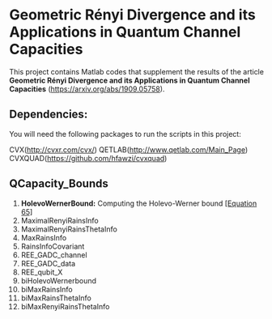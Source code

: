 # Geometric Rényi Divergence and its Applications in Quantum Channel Capacities

This project contains Matlab codes that supplement the results of the article **Geometric Rényi Divergence and its Applications in Quantum Channel Capacities** (https://arxiv.org/abs/1909.05758).

## Dependencies:

You will need the following packages to run the scripts in this project:

CVX(http://cvxr.com/cvx/)
QETLAB(http://www.qetlab.com/Main_Page)
CVXQUAD(https://github.com/hfawzi/cvxquad)

## QCapacity_Bounds
1. **HolevoWernerBound:** Computing the Holevo-Werner bound [[Equation 65]](https://arxiv.org/abs/1909.05758)
2. MaximalRenyiRainsInfo
3. MaximalRenyiRainsThetaInfo
4. MaxRainsInfo
5. RainsInfoCovariant
6. REE_GADC_channel
7. REE_GADC_data
8. REE_qubit_X
9. biHolevoWernerbound
10. biMaxRainsInfo
11. biMaxRainsThetaInfo
12. biMaxRenyiRainsThetaInfo
